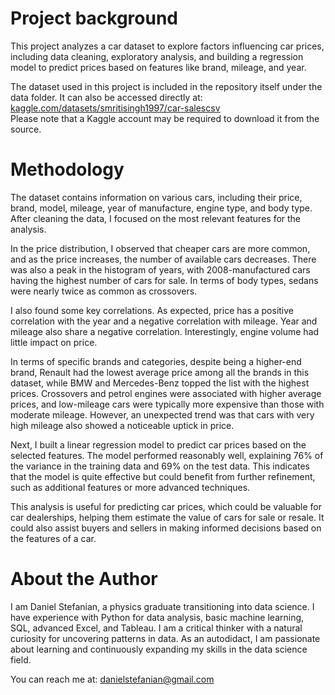 # Project background
This project analyzes a car dataset to explore factors influencing car prices, including data cleaning, exploratory analysis, and building a regression model to predict prices based on features like brand, mileage, and year.

The dataset used in this project is included in the repository itself under the data folder.
It can also be accessed directly at: [kaggle.com/datasets/smritisingh1997/car-salescsv](https://www.kaggle.com/datasets/smritisingh1997/car-salescsv)  
Please note that a Kaggle account may be required to download it from the source.

# Methodology
The dataset contains information on various cars, including their price, brand, model, mileage, year of manufacture, engine type, and body type. After cleaning the data, I focused on the most relevant features for the analysis.

In the price distribution, I observed that cheaper cars are more common, and as the price increases, the number of available cars decreases. There was also a peak in the histogram of years, with 2008-manufactured cars having the highest number of cars for sale. In terms of body types, sedans were nearly twice as common as crossovers.

I also found some key correlations. As expected, price has a positive correlation with the year and a negative correlation with mileage. Year and mileage also share a negative correlation. Interestingly, engine volume had little impact on price.

In terms of specific brands and categories, despite being a higher-end brand, Renault had the lowest average price among all the brands in this dataset, while BMW and Mercedes-Benz topped the list with the highest prices. Crossovers and petrol engines were associated with higher average prices, and low-mileage cars were typically more expensive than those with moderate mileage. However, an unexpected trend was that cars with very high mileage also showed a noticeable uptick in price.

Next, I built a linear regression model to predict car prices based on the selected features. The model performed reasonably well, explaining 76% of the variance in the training data and 69% on the test data. This indicates that the model is quite effective but could benefit from further refinement, such as additional features or more advanced techniques.

This analysis is useful for predicting car prices, which could be valuable for car dealerships, helping them estimate the value of cars for sale or resale. It could also assist buyers and sellers in making informed decisions based on the features of a car.

# About the Author
I am Daniel Stefanian, a physics graduate transitioning into data science. I have experience with Python for data analysis, basic machine learning, SQL, advanced Excel, and Tableau. I am a critical thinker with a natural curiosity for uncovering patterns in data. As an autodidact, I am passionate about learning and continuously expanding my skills in the data science field.

You can reach me at: danielstefanian@gmail.com

